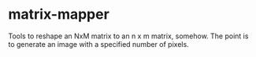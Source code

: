 # matrix-mapper
Tools to reshape an NxM matrix to an n x m matrix, somehow. The point is to generate an image with a specified number of pixels.
